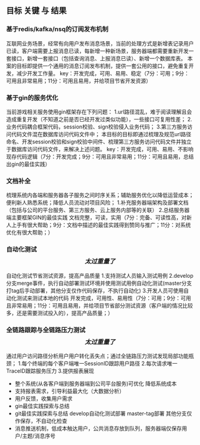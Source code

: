 
## 目标 关键 与 结果
### 基于redis/kafka/nsq的订阅发布机制
互联网业务场景，经常有向用户发布消息场景，当前的处理方式是新增表记录用户已读，客户端需要上报消息已读，每新增一种新场景，服务器端都需要重新开发一套接口，新增一套接口（包括查询消息、上报消息已读）、新增一个数据库表。
本案的目标即提供一个通用的消息订阅发布机制，提供一套公用的接口，避免重复开发，减少开发工作量。
key：开发完成，可用、易用、稳定（7分：可用；9分：可用且非常易用；11分：可用且易用，并给项目节省开发资源）

### 基于gin的服务优化
当前游戏相关服务使用gin框架存在下列问题：
1.url路径混乱，难于阅读理解且会造成重复开发（不知道之前是否已经开发过类似功能），一些接口可复用性差；
2.业务代码耦合框架代码，session校验、sign校验侵入业务代码；
3.第三方服务访问代码文件混在数据库访问代码文件中；
本目标的目标即通过梳理及规范url路径命名、开发session校验和sign校验中间件、梳理第三方服务访问代码文件并独立于数据库访问代码文件，来解决上述问题。
key：开发完成，可用、易用、不影响现存代码逻辑（7分：开发完成；9分：可用且非常易用；11分：可用且易用，总结出gin的最佳实践）

### 文档补全
梳理系统内各端和服务器各子服务之间时序关系；辅助服务优化以降低运营成本；
便利新人熟悉系统；降低人员流动对项目风险；
1.补充服务器端架构及部署文档（包括与公司的平台服务、第三方服务、云上服务内部等的关联）
2.总结服务器端主要框架GIN的最佳实践
文档完整，可读，实用（7分：完备、可读性高，对新人上手有很大帮助；9分：文档中描述的最佳实践得到赞同与推广；11分：对系统优化有很大帮助；）


### 自动化测试      $$太过重量了$$
自动化测试节省测试资源，提高产品质量
1.支持测试人员输入测试用例
2.develop分支merge事件，执行自动部署测试环境并使用测试用例自动化测试(master分支打tag后手动部署，其他分支仅作代码保存，不执行自动化)
3.开发人员可使用自动化测试来测试本地的代码
开发完成，可用性、易用性（7分：可用；9分：可用且非常易用；11分：可用且易用，并给项目节省部分测试资源（客户端的情况比较多，还是需要测试投入的），提高产品质量；）

### 全链路跟踪与全链路压力测试     $$太过重量了$$
通过用户访问路径分析用户用户转化丢失点；通过全链路压力测试发现局部功能瓶颈；
1.每个终端的每个客户端唯一SessionID跟踪用户路径
2.每次请求唯一TraceID跟踪服务压力
3.提供报表展现

+ 整个系统(从各客户端到服务器端到公司平台服务)可优化
降低系统成本
+ 支持报表需求，引导利益最大化（大数据分析）
+ 用户反馈，收集用户需求
+ gin最佳实践探索与总结
+ git最佳实践探索与总结 develop自动化测试部署 master-tag部署 其他分支仅作保存，不自动化检查
+ 消息推送机制，低成本触达用户，公共消息存放到队列，服务器端仅保存用户/主题/消息序号